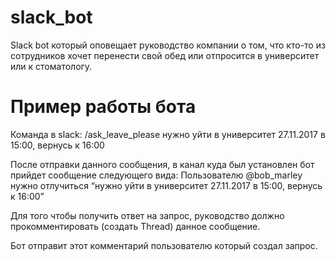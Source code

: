 # slack_bot

Slack bot который оповещает руководство компании о том, что кто-то из сотрудников хочет перенести свой обед или отпросится в университет или к стоматологу.

# Пример работы бота

Команда в slack: /ask_leave_please нужно уйти в университет 27.11.2017 в 15:00, вернусь к 16:00

После отправки данного сообщения, в канал куда был установлен бот прийдет сообщение следующего вида: Пользователю @bob_marley нужно отлучиться “нужно уйти в университет 27.11.2017 в 15:00, вернусь к 16:00”

Для того чтобы получить ответ на запрос, руководство должно прокомментировать (создать Thread) данное сообщение.

Бот отправит этот комментарий пользователю который создал запрос.
